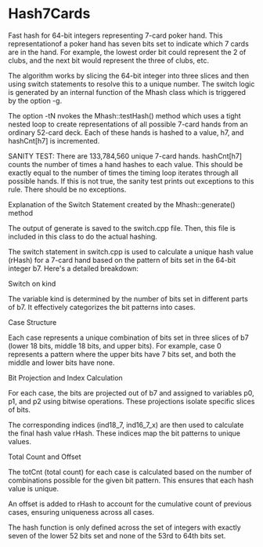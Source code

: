 # Hash7Cards

Fast hash for 64-bit integers representing 7-card poker hand. This representationof a poker hand has seven bits set to indicate which 7 cards are in the hand. For example, the lowest order bit could represent the 2 of clubs, and the next bit would represent the three of clubs, etc. 

The algorithm works by slicing the 64-bit integer into three slices and then using switch statements to resolve this to a unique number. The switch logic is generated by an internal function of the Mhash class which is triggered by the option -g.

The option -tN nvokes the Mhash::testHash() method which uses a tight nested loop to create representations of all possible 7-card hands from an ordinary 52-card deck. Each of these hands is hashed to a value, h7, and hashCnt[h7] is incremented.

SANITY TEST: There are 133,784,560 unique 7-card hands. hashCnt[h7] counts the number of times a hand hashes to each value. This should be exactly equal to the number of times the timing loop iterates through all possible hands. If this is not true, the sanity test prints out exceptions to this rule. There should be no exceptions.

Explanation of the Switch Statement created by the Mhash::generate() method

The output of generate is saved to the switch.cpp file. Then, this file is included in this class to do the actual hashing.

The switch statement in switch.cpp is used to calculate a unique hash value (rHash) for a 7-card hand based on the pattern of bits set in the 64-bit integer b7. Here's a detailed breakdown:

Switch on kind

The variable kind is determined by the number of bits set in different parts of b7. It effectively categorizes the bit patterns into cases.

Case Structure

Each case represents a unique combination of bits set in three slices of b7 (lower 18 bits, middle 18 bits, and upper bits). For example, case 0 represents a pattern where the upper bits have 7 bits set, and both the middle and lower bits have none.

Bit Projection and Index Calculation

For each case, the bits are projected out of b7 and assigned to variables p0, p1, and p2 using bitwise operations. These projections isolate specific slices of bits.

The corresponding indices (ind18_7, ind16_7_x) are then used to calculate the final hash value rHash. These indices map the bit patterns to unique values.

Total Count and Offset

The totCnt (total count) for each case is calculated based on the number of combinations possible for the given bit pattern. This ensures that each hash value is unique.

An offset is added to rHash to account for the cumulative count of previous cases, ensuring uniqueness across all cases.

The hash function is only defined across the set of integers with exactly seven of the lower 52 bits set and none of the 53rd to 64th bits set.
